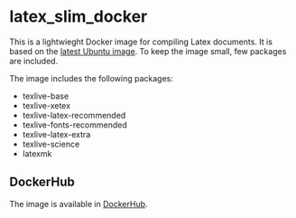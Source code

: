 # latex_slim_docker
This is a lightwieght Docker image for compiling Latex documents. It is based
on the [latest Ubuntu image](https://hub.docker.com/_/ubuntu). To keep the
image small, few packages are included.

The image includes the following packages:
- texlive-base
- texlive-xetex
- texlive-latex-recommended
- texlive-fonts-recommended
- texlive-latex-extra
- texlive-science
- latexmk

## DockerHub

The image is available in [DockerHub](https://hub.docker.com/r/dhna/latex_slim).
